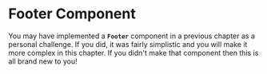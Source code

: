 # Footer Component

You may have implemented a **`Footer`** component in a previous chapter as a personal challenge. If you did, it was fairly simplistic and you will make it more complex in this chapter. If you didn't make that component then this is all brand new to you!

